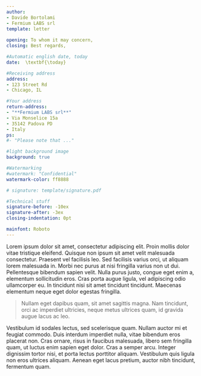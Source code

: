 ```yaml
---
author:
- Davide Bortolami
- Fermium LABS srl
template: letter
 
opening: To whom it may concern,
closing: Best regards,

#Automatic english date, today
date:  \textbf{\today}

#Receiving address
address: 
- 123 Street Rd
- Chicago, IL

#Your address
return-address: 
- "**Fermium LABS srl**"
- Via Monselice 15a
- 35142 Padova PD
- Italy
ps: 
#- "Please note that ..."

#light background image
background: true 

#Watermarking
#watermark: "Confidential"
watermark-color: ff8888  

# signature: template/signature.pdf

#Technical stuff
signature-before: -10ex
signature-after: -3ex
closing-indentation: 0pt

mainfont: Roboto
---
```


Lorem ipsum dolor sit amet, consectetur adipiscing elit. Proin mollis dolor vitae tristique eleifend. Quisque non ipsum sit amet velit malesuada consectetur. Praesent vel facilisis leo. Sed facilisis varius orci, ut aliquam lorem malesuada in. Morbi nec purus at nisi fringilla varius non ut dui. Pellentesque bibendum sapien velit. Nulla purus justo, congue eget enim a, elementum sollicitudin eros. Cras porta augue ligula, vel adipiscing odio ullamcorper eu. In tincidunt nisi sit amet tincidunt tincidunt. Maecenas elementum neque eget dolor egestas fringilla.

> Nullam eget dapibus quam, sit amet sagittis magna. Nam tincidunt, orci ac imperdiet ultricies, neque metus ultrices quam, id gravida augue lacus ac leo. 


Vestibulum id sodales lectus, sed scelerisque quam. Nullam auctor mi et feugiat commodo. Duis interdum imperdiet nulla, vitae bibendum eros placerat non. Cras ornare, risus in faucibus malesuada, libero sem fringilla quam, ut luctus enim sapien eget dolor. Cras a semper arcu. Integer dignissim tortor nisi, et porta lectus porttitor aliquam. Vestibulum quis ligula non eros ultrices aliquam. Aenean eget lacus pretium, auctor nibh tincidunt, fermentum quam.
